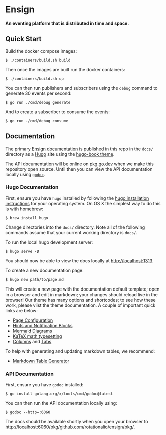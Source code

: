 # Ensign

**An eventing platform that is distributed in time and space.**

## Quick Start

Build the docker compose images:

```
$ ./containers/build.sh build
```

Then once the images are built run the docker containers:

```
$ ./containers/build.sh up
```

You can then run publishers and subscribers using the `debug` command to generate 30 events per second:

```
$ go run ./cmd/debug generate
```

And to create a subscriber to consume the events:

```
$ go run ./cmd/debug consume
```

## Documentation

The primary [Ensign documentation](https://ensign.rotational.dev/) is published in this repo in the `docs/` directory as a [Hugo](https://gohugo.io/) site using the [hugo-book theme](https://github.com/alex-shpak/hugo-book).

The API documentation will be online on [pkg.go.dev](https://pkg.go.dev/) when we make this repository open source. Until then you can view the API documentation locally using [`godoc`](https://pkg.go.dev/golang.org/x/tools/cmd/godoc).

### Hugo Documentation

First, ensure you have `hugo` installed by following the [hugo installation instructions](https://gohugo.io/getting-started/installing/) for your operating system. On OS X the simplest way to do this is with homebrew:

```
$ brew install hugo
```

Change directories into the `docs/` directory. Note all of the following commands assume that your current working directory is `docs/`.

To run the local hugo development server:

```
$ hugo serve -D
```

You should now be able to view the docs locally at [http://localhost:1313](http://localhost:1313).

To create a new documentation page:

```
$ hugo new path/to/page.md
```

This will create a new page with the documentation default template; open in a browser and edit in markdown; your changes should reload live in the browser! Our theme has many options and shortcodes; to see how these work, please viist the theme documentation. A couple of important quick links are below:

- [Page Configuration](https://github.com/alex-shpak/hugo-book#page-configuration)
- [Hints and Notification Blocks](https://hugo-book-demo.netlify.app/docs/shortcodes/hints/)
- [Mermaid Diagrams](https://hugo-book-demo.netlify.app/docs/shortcodes/mermaid/)
- [KaTeX math typesetting](https://hugo-book-demo.netlify.app/docs/shortcodes/katex/)
- [Columns](https://hugo-book-demo.netlify.app/docs/shortcodes/columns/) and [Tabs](https://hugo-book-demo.netlify.app/docs/shortcodes/tabs/)

To help with generating and updating markdown tables, we recommend:

- [Markdown Table Generator](https://www.tablesgenerator.com/markdown_tables)

### API Documentation

First, ensure you have `godoc` installed:

```
$ go install golang.org/x/tools/cmd/godoc@latest
```

You can then run the API documentation locally using:

```
$ godoc --http=:6060
```

The docs should be available shortly when you open your browser to [http://localhost:6060/pkg/github.com/rotationalio/ensign/pkg/](http://localhost:6060/pkg/github.com/rotationalio/ensign/pkg/).